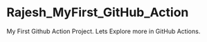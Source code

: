 # Rajesh_MyFirst_GitHub_Action
My First Github Action Project.
Lets Explore more in GitHub Actions.
